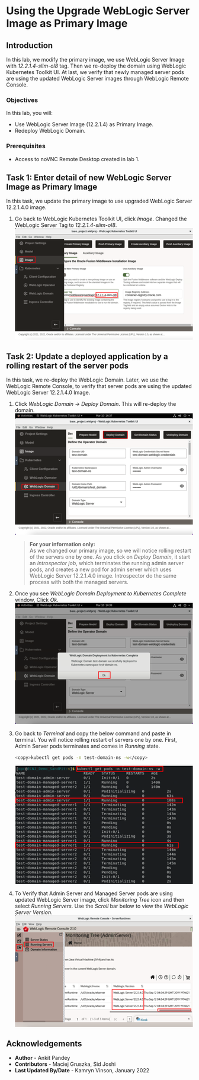 # Using the Upgrade WebLogic Server Image as Primary Image 

## Introduction

In this lab, we modify the primary image, we use WebLogic Server Image with *12.2.1.4-slim-ol8* tag. Then we re-deploy the domain using WebLogic Kubernetes Toolkit UI. At last, we verify that newly managed server pods are using the updated WebLogic Server images through WebLogic Remote Console.

### Objectives

In this lab, you will:

* Use WebLogic Server Image (12.2.1.4) as Primary Image.
* Redeploy WebLogic Domain.

### Prerequisites

* Access to noVNC Remote Desktop created in lab 1.

## Task 1: Enter detail of new WebLogic Server Image as Primary Image

In this task, we update the primary image to use upgraded WebLogic Server 12.2.1.4.0 image.

1. Go back to WebLogic Kubernetes Toolkit UI, click *Image*. Changed the WebLogic Server Tag to *12.2.1.4-slim-ol8*.
    ![Update Primary Image Tag](images/UpdateprimaryImageTag.png)

## Task 2: Update a deployed application by a rolling restart of the server pods

In this task, we re-deploy the WebLogic Domain. Later, we use the WebLogic Remote Console, to verify that server pods are using the updated WebLogic Server 12.2.1.4.0 Image.

1. Click *WebLogic Domain* -> *Deploy Domain*. This will re-deploy the domain.
    ![Redeploy Domain](images/RedeployDomain.png)
    > **For your information only:**<br>
    > As we changed our primary image, so we will notice rolling restart of the servers one by one. As you click on *Deploy Domain*, it start an *Introspector job*, which terminates the running admin server pods, and creates a new pod for admin server which uses WebLogic Server 12.2.1.4.0 image. Introspector do the same process with both the managed servers.

2. Once you see *WebLogic Domain Deployment to Kubernetes Complete* window, Click *Ok*.
    ![Deployment Complete](images/DeploymentComplete.png)

3. Go back to *Terminal* and copy the below command and paste in terminal. You will notice rolling restart of servers one by one. First, Admin Server pods terminates and comes in *Running* state.
    ```bash
    <copy>kubectl get pods -n test-domain-ns -w</copy>
    ```
    ![View Pods](images/ViewPods.png)

4. To Verify that Admin Server and Managed Server pods are using updated WebLogic Server image, click *Monitoring Tree* icon and then select *Running Servers*. Use the *Scroll* bar below to view the *WebLogic Server Version*.
    ![WebLogic Version](images/WebLogicVersion.png)

## Acknowledgements

* **Author** -  Ankit Pandey
* **Contributors** - Maciej Gruszka, Sid Joshi
* **Last Updated By/Date** - Kamryn Vinson, January 2022